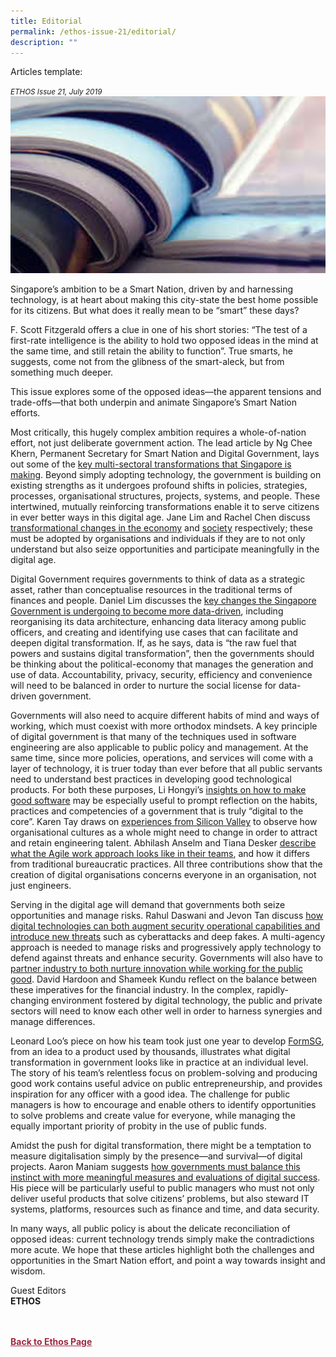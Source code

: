 ```yaml
---
title: Editorial
permalink: /ethos-issue-21/editorial/
description: ""
---
```

Articles template:
<style>

.back a
{
	color: #9f2943;
	font-weight: bold;
}

#banner img
{
	width:100%;
}
	
.author
{
border-bottom: 1px solid black;
margin-top:40px;
padding-bottom:30px;
border-top: 1px solid black;	

}

.author p {
	font-size: 0.9em;
	line-height:24px !important;
	}	

.break
{
   border-top: 1px solid  black;
   border-bottom: 1px solid black;
	 padding:20px;
	text-align:center;
	margin-top:50px;
}
	
.break1
{
font-family: Georgia;
	font-size:20px;
	font-style: italic;
	font-weight: bold;
}

.boxheader {
	color: white !important;
	}	

.containerbox {
	background-color: #B7C9E2;
	border-radius: 10px;
	padding: 5%;
	margin-top: 5%;
	
	}	

li {
	font-size: 15px !important;
	
	}	

</style>

<em><small>ETHOS Issue 21, July 2019</small></em>
<img src="/images/Landing_Banner_Images/editorial_landing.jpg">


<p>Singapore’s ambition to be a Smart Nation, driven by and harnessing technology, is at heart about making this city-state the best home possible for its citizens. But what does it really mean to be “smart” these days?</p>

<p>F. Scott Fitzgerald offers a clue in one of his short stories: “The test of a first-rate intelligence is the ability to hold two opposed ideas in the mind at the same time, and still retain the ability to function”. True smarts, he suggests, come not from the glibness of the smart-aleck, but from something much deeper.</p>

<p>This issue explores some of the opposed ideas—the apparent tensions and trade-offs—that both underpin and animate Singapore’s Smart Nation efforts.</p>

<p>Most critically, this hugely complex ambition requires a whole-of-nation effort, not just deliberate government action. The lead article by Ng Chee Khern, Permanent Secretary for Smart Nation and Digital Government, lays out some of the <a href="/ethos-issue-21/digital-government-smart-nation-pursuing-singapore-tech-imperative/">key multi-sectoral transformations that Singapore is making</a>. Beyond simply adopting technology, the government is building on existing strengths as it undergoes profound shifts in policies, strategies, processes, organisational structures, projects, systems, and people. These intertwined, mutually reinforcing transformations enable it to serve citizens in ever better ways in this digital age. Jane Lim and Rachel Chen discuss <a href="/ethos-issue-21/services-4-point-0-a-new-wave-of-innovation-and-partnerships/"> transformational changes in the economy</a> and <a href="/ethos-issue-21/readying-singapore-to-be-a-digital-society/">society</a> respectively; these must be adopted by organisations and individuals if they are to not only understand but also seize opportunities and participate meaningfully in the digital age.</p>

<p>Digital Government requires governments to think of data as a strategic asset, rather than conceptualise resources in the traditional terms of finances and people. Daniel Lim discusses the <a href="/ethos-issue-21/bring-data-in-the-heart-of-digital-government/"> key changes the Singapore Government is undergoing to become more data-driven</a>, including reorganising its data architecture, enhancing data literacy among public officers, and creating and identifying use cases that can facilitate and deepen digital transformation. If, as he says, data is “the raw fuel that powers and sustains digital transformation”, then the governments should be thinking about the political-economy that manages the generation and use of data. Accountability, privacy, security, efficiency and convenience will need to be balanced in order to nurture the social license for data-driven government.</p>

<p>Governments will also need to acquire different habits of mind and ways of working, which must coexist with more orthodox mindsets. A key principle of digital government is that many of the techniques used in software engineering are also applicable to public policy and management. At the same time, since more policies, operations, and services will come with a layer of technology, it is truer today than ever before that all public servants need to understand best practices in developing good technological products. For both these purposes, Li Hongyi’s <a href="/ethos-issue-21/how-to-build-good-software/"> insights on how to make good software</a> may be especially useful to prompt reflection on the habits, practices and competencies of a government that is truly “digital to the core”. Karen Tay draws on&nbsp;<a href="/ethos-issue-21/attracting-tech-talent-start-with-culture-redesign/">experiences from Silicon Valley</a> to observe how organisational cultures as a whole might need to change in order to attract and retain engineering talent. Abhilash Anselm and Tiana Desker <a href="/ethos-issue-21/the-agile-way-of-working/">describe what the Agile work approach looks like in their teams</a>, and how it differs from traditional bureaucratic practices. All three contributions show that the creation of digital organisations concerns everyone in an organisation, not just engineers.</p>

<p>Serving in the digital age will demand that governments both seize opportunities and manage risks. Rahul Daswani and Jevon Tan discuss <a href="/ethos-issue-21/artificial-intelligence-impact-on-public-safety-and-security/"> how digital technologies can both augment security operational capabilities and introduce new threats</a> such as cyberattacks and deep fakes. A multi-agency approach is needed to manage risks and progressively apply technology to defend against threats and enhance security. Governments will also have to <a href="/ethos-issue-21/regulating-digital-technology-real-world-challenges-and-opportunities/"> partner industry to both nurture innovation while working for the public good</a>. David Hardoon and Shameek Kundu reflect on the balance between these imperatives for the financial industry. In the complex, rapidly-changing environment fostered by digital technology, the public and private sectors will need to know each other well in order to harness synergies and manage differences.</p>

<p>Leonard Loo’s piece on how his team took just one year to develop <a href="/ethos-issue-21/formsg-from-idea-to-hit-platform-in-a-year/"> FormSG</a>, from an idea to a product used by thousands, illustrates what digital transformation in government looks like in practice at an individual level. The story of his team’s relentless focus on problem-solving and producing good work contains useful advice on public entrepreneurship, and provides inspiration for any officer with a good idea. The challenge for public managers is how to encourage and enable others to identify opportunities to solve problems and create value for everyone, while managing the equally important priority of probity in the use of public funds.</p>

<p>Amidst the push for digital transformation, there might be a temptation to measure digitalisation simply by the presence—and survival—of digital projects. Aaron Maniam suggests <a href="/ethos-issue-21/what-digital-success-looks-like-measuring-evaluating-government-digitalisation/"> how governments must balance this instinct with more meaningful measures and evaluations of digital success</a>. His piece will be particularly useful to public managers who must not only deliver useful products that solve citizens’ problems, but also steward IT systems, platforms, resources such as finance and time, and data security.</p>

<p>In many ways, all public policy is about the delicate reconciliation of opposed ideas: current technology trends simply make the contradictions more acute. We hope that these articles highlight both the challenges and opportunities in the Smart Nation effort, and point a way towards insight and wisdom.</p>


<p>Guest Editors
<br>
<strong>ETHOS</strong></p>







<br>
<br>	
<div class="back">
<a href="/ethos/">Back to Ethos Page</a>	
</div>